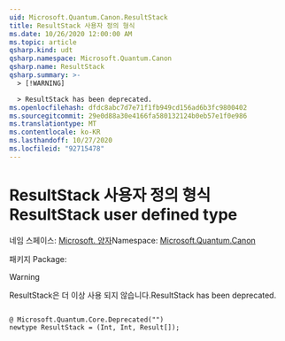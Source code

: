 ```yaml
---
uid: Microsoft.Quantum.Canon.ResultStack
title: ResultStack 사용자 정의 형식
ms.date: 10/26/2020 12:00:00 AM
ms.topic: article
qsharp.kind: udt
qsharp.namespace: Microsoft.Quantum.Canon
qsharp.name: ResultStack
qsharp.summary: >-
  > [!WARNING]

  > ResultStack has been deprecated.
ms.openlocfilehash: dfdc8abc7d7e71f1fb949cd156ad6b3fc9800402
ms.sourcegitcommit: 29e0d88a30e4166fa580132124b0eb57e1f0e986
ms.translationtype: MT
ms.contentlocale: ko-KR
ms.lasthandoff: 10/27/2020
ms.locfileid: "92715478"
---
```

# <a name="resultstack-user-defined-type"></a><span data-ttu-id="68bb9-102">ResultStack 사용자 정의 형식</span><span class="sxs-lookup"><span data-stu-id="68bb9-102">ResultStack user defined type</span></span>

<span data-ttu-id="68bb9-103">네임 스페이스: [Microsoft. 양자](xref:Microsoft.Quantum.Canon)</span><span class="sxs-lookup"><span data-stu-id="68bb9-103">Namespace: [Microsoft.Quantum.Canon](xref:Microsoft.Quantum.Canon)</span></span>

<span data-ttu-id="68bb9-104">패키지 [](https://nuget.org/packages/)</span><span class="sxs-lookup"><span data-stu-id="68bb9-104">Package: [](https://nuget.org/packages/)</span></span>


> [!WARNING]
> <span data-ttu-id="68bb9-105">ResultStack은 더 이상 사용 되지 않습니다.</span><span class="sxs-lookup"><span data-stu-id="68bb9-105">ResultStack has been deprecated.</span></span>



```qsharp

@ Microsoft.Quantum.Core.Deprecated("")
newtype ResultStack = (Int, Int, Result[]);
```

